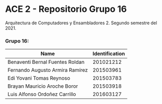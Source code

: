 # ACE 2 - Repositorio Grupo 16
Arquitectura de Computadores y Ensambladores 2. Segundo semestre del 2021.
### Grupo 16:
|Name|Identification|
|---|---|
|Benaventi Bernal Fuentes Roldan|201021212|
|Fernando Augusto Armira Ramírez|201503961|
|Edi Yovani Tomas Reynoso|201503783|
|Brayan Mauricio Aroche Boror|201503918|
|Luis Alfonso Ordoñez Carrillo|201603127|
